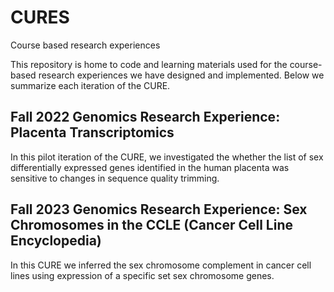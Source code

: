 # CURES
Course based research experiences

This repository is home to code and learning materials used for the course-based research experiences we have designed and implemented. Below we summarize each iteration of the CURE.

## Fall 2022 Genomics Research Experience: Placenta Transcriptomics
In this pilot iteration of the CURE, we investigated the whether the list of sex differentially expressed genes identified in the human placenta was sensitive to changes in sequence quality trimming.  

## Fall 2023 Genomics Research Experience: Sex Chromosomes in the CCLE (Cancer Cell Line Encyclopedia)
In this CURE we inferred the sex chromosome complement in cancer cell lines using expression of a specific set sex chromosome genes.  
